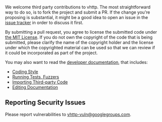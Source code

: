 We welcome third party contributions to vhttp.  The most straightforward way to do
so, is to fork the project and submit a PR.  If the change you're proposing is
substantial, it might be a good idea to open an issue in the
[issue tracker](https://github.com/vhttp/vhttp/issues) in order to discuss it first.

By submitting a pull request, you agree to license the submitted code under
[the MIT License](https://opensource.org/licenses/MIT).  If you do not own the
copyright of the code that is being submitted, please clarify the name of the
copyright holder and the license under which the copyrighted material can be
used so that we can review if it could be incorporated as part of the project.

You may also want to read the [developer documentation](https://github.com/vhttp/vhttp/wiki#development-documentation),
that includes:
* [Coding Style](https://github.com/vhttp/vhttp/wiki/Coding-Style)
* [Running Tests, Fuzzers](https://github.com/vhttp/vhttp/wiki/Running-Tests%2C-Fuzzers)
* [Importing Third-party Code](https://github.com/vhttp/vhttp/wiki/Importing-Third-party-Code)
* [Editing Documentation](https://github.com/vhttp/vhttp/wiki/Editing-Documentation)

Reporting Security Issues
---
Please report vulnerabilities to vhttp-vuln@googlegroups.com.
